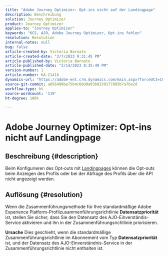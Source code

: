 ```yaml
---
title: "Adobe Journey Optimizer: Opt-ins nicht auf der Landingpage"
description: Beschreibung
solution: Journey Optimizer
product: Journey Optimizer
applies-to: "Journey Optimizer"
keywords: "KCS, AJO, Adobe Journey Optimizer, Opt-ins fehlen"
resolution: Resolution
internal-notes: null
bug: false
article-created-by: Victoria Barnato
article-created-date: "2/7/2023 9:31:45 PM"
article-published-by: Victoria Barnato
article-published-date: "2/14/2023 8:35:49 PM"
version-number: 1
article-number: KA-21416
dynamics-url: "https://adobe-ent.crm.dynamics.com/main.aspx?forceUCI=1&pagetype=entityrecord&etn=knowledgearticle&id=1b9b39cf-2ea7-ed11-aad1-6045bd0065f9"
source-git-commit: a056490be75b4c60d9a03b0239177895b7a76e2d
workflow-type: ht
source-wordcount: '119'
ht-degree: 100%

---
```


# Adobe Journey Optimizer: Opt-ins nicht auf Landingpage

## Beschreibung {#description}

Beim Konfigurieren des Opt-outs mit [Landingpages](https://experienceleague.adobe.com/docs/journey-optimizer/using/landing-pages/lp-use-cases.html?lang=de) können die Opt-outs beim Anzeigen des Profils oder bei der Abfrage des Profils über die API nicht angezeigt werden.

## Auflösung {#resolution}


Wenn die Zusammenführungsmethode für Ihre standardmäßige Adobe Experience Platform-Profilzusammenführungsrichtlinie <b>Datensatzpriorität</b> ist, stellen Sie sicher, dass Sie den Datensatz des AJO-Einverständis-Service aktivieren und ihn in der Zusammenführungsrichtlinie priorisieren.


<b>Ursache</b>
Dies geschieht, wenn die standardmäßige Zusammenführungsrichtlinie im Abonnement vom Typ <b>Datensatzpriorität</b> ist, und der Datensatz des AJO-Einverständnis-Service in der Zusammenführungsrichtlinie nicht enthalten ist.
